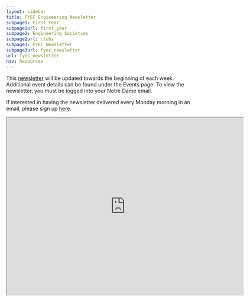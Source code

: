 ```yaml
---
layout: sidebar
title: FYEC Engineering Newsletter
subpage1: First Year
subpage1url: first_year
subpage2: Engineering Societies
subpage2url: clubs
subpage3: FYEC Newsletter
subpage3url: fyec_newsletter
url: fyec_newsletter
nav: Resources
---
```

This [newsletter](https://drive.google.com/file/d/1zq0_P7g2xXQZLwN-4p1dyWxJTbqnoOcr/view?usp=sharing) will be updated towards the beginning of each week. Additional event details can be found under the Events page. To view the newsletter, you must be logged into your Notre Dame email.

If interested in having the newsletter delivered every Monday morning in an email, please sign up [here](https://docs.google.com/forms/d/e/1FAIpQLSdcwyYMInhdyx6JOfBgeKhEGyQGqBYV7th1uTwLfDu3Zatb9g/viewform).

<iframe src="https://drive.google.com/file/d/1zq0_P7g2xXQZLwN-4p1dyWxJTbqnoOcr/preview" width="640" height="480"></iframe>
